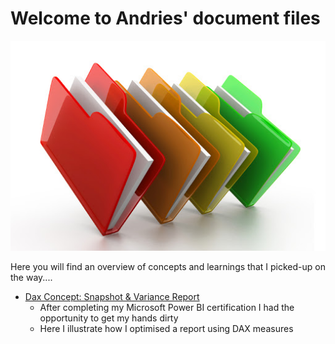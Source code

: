 
# Welcome to Andries' document files

![](/images/files_picture.png)

Here you will find an overview of concepts and learnings that I picked-up on the way.... 

*  [Dax Concept: Snapshot & Variance Report](https://github.com/andriescoetsee/dax_snapshot_variance_report.git)
    * After completing my Microsoft Power BI certification I had the opportunity to get my hands dirty
    * Here I illustrate how I optimised a report using DAX measures 

